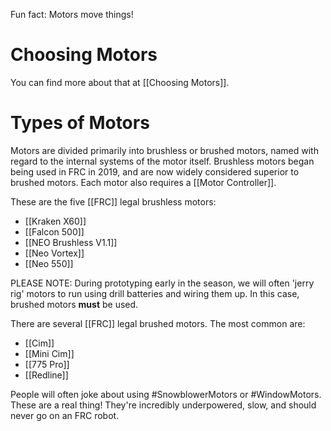 Fun fact: Motors move things!

# Choosing Motors

You can find more about that at [[Choosing Motors]].

# Types of Motors

Motors are divided primarily into brushless or brushed motors, named with regard to the internal systems of the motor itself. Brushless motors began being used in FRC in 2019, and are now widely considered superior to brushed motors. Each motor also requires a [[Motor Controller]].

These are the five [[FRC]] legal brushless motors:
- [[Kraken X60]]
- [[Falcon 500]]
- [[NEO Brushless V1.1]]
- [[Neo Vortex]]
- [[Neo 550]]

PLEASE NOTE: During prototyping early in the season, we will often 'jerry rig' motors to run using drill batteries and wiring them up. In this case, brushed motors **must** be used.

There are several [[FRC]] legal brushed motors. The most common are:
- [[Cim]] 
- [[Mini Cim]] 
- [[775 Pro]] 
- [[Redline]]

People will often joke about using #SnowblowerMotors or #WindowMotors. These are a real thing! They're incredibly underpowered, slow, and should never go on an FRC robot.
